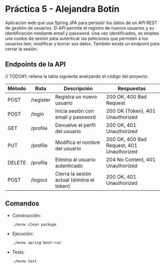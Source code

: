 # Práctica 5 - Alejandra Botín
Aplicación web que usa Spring JPA para persistir los datos de un API REST de gestión de usuarios.
El API permite el registro de nuevos usuarios y su identificación mediante email y password.
Una vez identificados, se emplea una cookie de sesión para autenticar las peticiones que permiten 
a los usuarios leer, modificar y borrar sus datos. También existe un endpoint para cerrar la sesión.  

## Endpoints de la API

// TODO#1: rellena la tabla siguiente analizando el código del proyecto

| Método | Ruta       | Descripción                                 | Respuestas                                  |
|--------|------------|---------------------------------------------|---------------------------------------------|
| POST   | /register  | Registra un nuevo usuario                   | 200 OK, 400 Bad Request                     |
| POST   | /login     | Inicia sesión con email y password          | 200 OK (Token), 401 Unauthorized            |
| GET    | /profile   | Devuelve el perfil del usuario              | 200 OK, 401 Unauthorized                    |
| PUT    | /profile   | Modifica el nombre del usuario              | 200 OK, 400 Bad Request, 401 Unauthorized   |
| DELETE | /profile   | Elimina al usuario autenticado              | 204 No Content, 401 Unauthorized            |
| POST   | /logout    | Cierra la sesión actual (elimina el token)  | 200 OK, 401 Unauthorized                    |

## Comandos 

- Construcción: 
  ```sh
  ./mvnw clean package
  ```

- Ejecución: 
  ```sh
  ./mvnw spring-boot:run
  ```

- Tests:
  ```sh
  ./mvnw test
  ```
